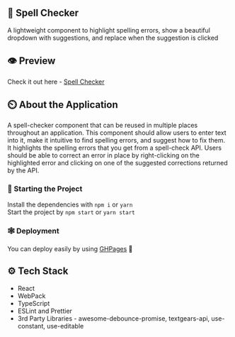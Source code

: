 ## 📓 Spell Checker
A lightweight component to highlight spelling errors, show a beautiful dropdown with suggestions, and replace when the suggestion is clicked

## 👁️ Preview
Check it out here - [Spell Checker](https://apps.srijansrivastava.tech/Spell-Checker/)

## ⏲️ About the Application

A spell-checker component that can be reused in multiple places throughout an application. This component should allow users to enter text into it, make
it intuitive to find spelling errors, and suggest how to fix them. It highlights the spelling errors that you get from a spell-check API. Users should be able to correct an error in place by right-clicking on the highlighted error and clicking on one of the suggested corrections returned by the API.

### 🐎 Starting the Project

Install the dependencies with `npm i` or `yarn`  
Start the project by `npm start` or `yarn start`

### 🕸️ Deployment

You can deploy easily by using [GHPages](https://www.npmjs.com/package/gh-pages) 🎉


## ⚙ Tech Stack

- React
- WebPack
- TypeScript
- ESLint and Prettier
- 3rd Party Libraries - awesome-debounce-promise, textgears-api, use-constant, use-editable

